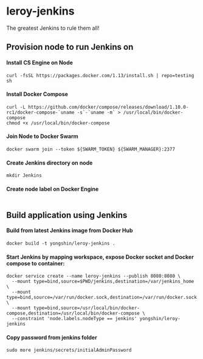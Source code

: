 # leroy-jenkins

The greatest Jenkins to rule them all!

## Provision node to run Jenkins on

#### Install CS Engine on Node
```
curl -fsSL https://packages.docker.com/1.13/install.sh | repo=testing sh
```

#### Install Docker Compose
```
curl -L https://github.com/docker/compose/releases/download/1.10.0-rc1/docker-compose-`uname -s`-`uname -m` > /usr/local/bin/docker-compose
chmod +x /usr/local/bin/docker-compose
```

#### Join Node to Docker Swarm
```
docker swarm join --token ${SWARM_TOKEN} ${SWARM_MANAGER}:2377
```

#### Create Jenkins directory on node
```
mkdir Jenkins
```

#### Create node label on Docker Engine
```

```

## Build application using Jenkins

#### Build from latest Jenkins image from Docker Hub

```
docker build -t yongshin/leroy-jenkins .
```

#### Start Jenkins by mapping workspace, expose Docker socket and Docker compose to container:

```
docker service create --name leroy-jenkins --publish 8080:8080 \
  --mount type=bind,source=$PWD/jenkins,destination=/var/jenkins_home \
  --mount type=bind,source=/var/run/docker.sock,destination=/var/run/docker.sock \
  --mount type=bind,source=/usr/local/bin/docker-compose,destination=/usr/local/bin/docker-compose \
  --constraint 'node.labels.nodeType == jenkins' yongshin/leroy-jenkins
```

#### Copy password from jenkins folder

```
sudo more jenkins/secrets/initialAdminPassword
```
